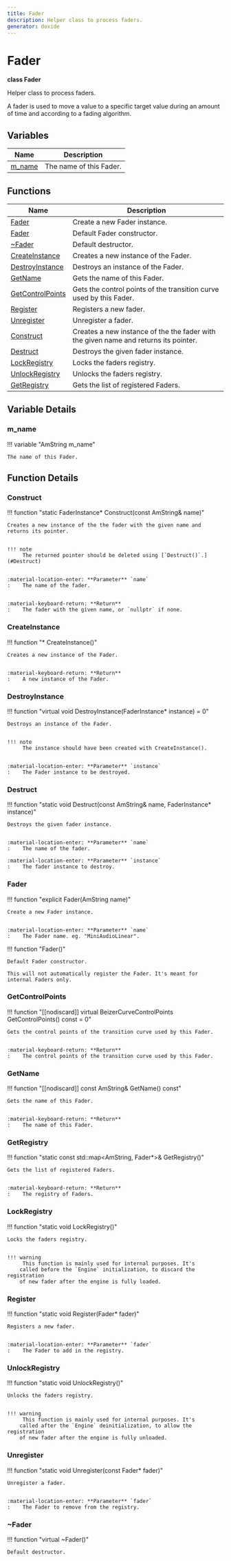 ```yaml
---
title: Fader
description: Helper class to process faders.
generator: doxide
---
```



# Fader

**class  Fader**


Helper class to process faders.

A fader is used to move a value to a specific target value
during an amount of time and according to a fading algorithm.


    


## Variables

| Name | Description |
| ---- | ----------- |
| [m_name](#m_name) | The name of this Fader.  |

## Functions

| Name | Description |
| ---- | ----------- |
| [Fader](#Fader) | Create a new Fader instance. |
| [Fader](#Fader) | Default Fader constructor. |
| [~Fader](#_u007eFader) | Default destructor.  |
| [CreateInstance](#CreateInstance) | Creates a new instance of the Fader. |
| [DestroyInstance](#DestroyInstance) | Destroys an instance of the Fader. |
| [GetName](#GetName) | Gets the name of this Fader. |
| [GetControlPoints](#GetControlPoints) | Gets the control points of the transition curve used by this Fader. |
| [Register](#Register) | Registers a new fader. |
| [Unregister](#Unregister) | Unregister a fader. |
| [Construct](#Construct) | Creates a new instance of the the fader with the given name and returns its pointer. |
| [Destruct](#Destruct) | Destroys the given fader instance. |
| [LockRegistry](#LockRegistry) | Locks the faders registry. |
| [UnlockRegistry](#UnlockRegistry) | Unlocks the faders registry. |
| [GetRegistry](#GetRegistry) | Gets the list of registered Faders. |

## Variable Details

### m_name<a name="m_name"></a>

!!! variable "AmString m_name"

    
    The name of this Fader.
             
    
    
    

## Function Details

### Construct<a name="Construct"></a>
!!! function "static FaderInstance&#42; Construct(const AmString&amp; name)"

    
    Creates a new instance of the the fader with the given name and returns its pointer.
    
    
    !!! note
         The returned pointer should be deleted using [`Destruct()`.](#Destruct)
    
    
    :material-location-enter: **Parameter** `name`
    :    The name of the fader.
    
    
    :material-keyboard-return: **Return**
    :    The fader with the given name, or `nullptr` if none.
            
    

### CreateInstance<a name="CreateInstance"></a>
!!! function "&#42; CreateInstance()"

    
    Creates a new instance of the Fader.
    
    
    :material-keyboard-return: **Return**
    :    A new instance of the Fader.
            
    

### DestroyInstance<a name="DestroyInstance"></a>
!!! function "virtual void DestroyInstance(FaderInstance&#42; instance) = 0"

    
    Destroys an instance of the Fader.
    
    
    !!! note
         The instance should have been created with CreateInstance().
    
    
    :material-location-enter: **Parameter** `instance`
    :    The Fader instance to be destroyed.
                
    

### Destruct<a name="Destruct"></a>
!!! function "static void Destruct(const AmString&amp; name, FaderInstance&#42; instance)"

    
    Destroys the given fader instance.
    
    
    :material-location-enter: **Parameter** `name`
    :    The name of the fader.
        
    :material-location-enter: **Parameter** `instance`
    :    The fader instance to destroy.
                
    

### Fader<a name="Fader"></a>
!!! function "explicit Fader(AmString name)"

    
    Create a new Fader instance.
    
    
    :material-location-enter: **Parameter** `name`
    :    The Fader name. eg. "MiniAudioLinear".
                
    

!!! function "Fader()"

    
    Default Fader constructor.
    
    This will not automatically register the Fader. It's meant for internal Faders only.
            
    

### GetControlPoints<a name="GetControlPoints"></a>
!!! function "[[nodiscard]] virtual BeizerCurveControlPoints GetControlPoints() const = 0"

    
    Gets the control points of the transition curve used by this Fader.
    
    
    :material-keyboard-return: **Return**
    :    The control points of the transition curve used by this Fader.
            
    

### GetName<a name="GetName"></a>
!!! function "[[nodiscard]] const AmString&amp; GetName() const"

    
    Gets the name of this Fader.
    
    
    :material-keyboard-return: **Return**
    :    The name of this Fader.
            
    

### GetRegistry<a name="GetRegistry"></a>
!!! function "static const std::map&lt;AmString, Fader&#42;&gt;&amp; GetRegistry()"

    
    Gets the list of registered Faders.
    
    
    :material-keyboard-return: **Return**
    :    The registry of Faders.
            
    

### LockRegistry<a name="LockRegistry"></a>
!!! function "static void LockRegistry()"

    
    Locks the faders registry.
    
    
    !!! warning
         This function is mainly used for internal purposes. It's
        called before the `Engine` initialization, to discard the registration
        of new fader after the engine is fully loaded.
                
    

### Register<a name="Register"></a>
!!! function "static void Register(Fader&#42; fader)"

    
    Registers a new fader.
    
    
    :material-location-enter: **Parameter** `fader`
    :    The Fader to add in the registry.
                
    

### UnlockRegistry<a name="UnlockRegistry"></a>
!!! function "static void UnlockRegistry()"

    
    Unlocks the faders registry.
    
    
    !!! warning
         This function is mainly used for internal purposes. It's
        called after the `Engine` deinitialization, to allow the registration
        of new fader after the engine is fully unloaded.
                
    

### Unregister<a name="Unregister"></a>
!!! function "static void Unregister(const Fader&#42; fader)"

    
    Unregister a fader.
    
    
    :material-location-enter: **Parameter** `fader`
    :    The Fader to remove from the registry.
                
    

### ~Fader<a name="_u007eFader"></a>
!!! function "virtual ~Fader()"

    
    Default destructor.
             
    
    
    

